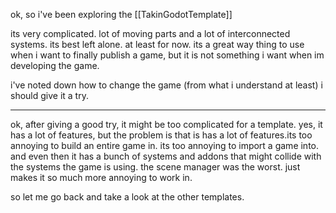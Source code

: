ok, so i've been exploring the [[TakinGodotTemplate]]

its very complicated. lot of moving parts and a lot of interconnected systems. its best left alone. at least for now. its a great way thing to use when i want to finally publish a game, but it is not something i want when im developing the game. 

i've noted down how to change the game (from what i understand at least)
i should give it a try.


---

ok, after giving a good try, it might be too complicated for a template. yes, it has a lot of features, but the problem is that is has a lot of features.its too annoying to build an entire game in. its too annoying to import a game into. and even then it has a bunch of systems and addons that might collide with the systems the game is using. the scene manager was the worst. just makes it so much more annoying to work in. 

so let me go back and take a look at the other templates. 